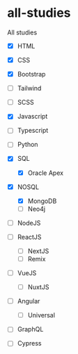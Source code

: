 # all-studies
All studies
- [x] HTML
- [x] CSS
- [x] Bootstrap
- [ ] Tailwind
- [ ] SCSS
- [x] Javascript
- [ ] Typescript
- [ ] Python
- [x] SQL
  - [x] Oracle Apex
- [x] NOSQL
  - [x] MongoDB
  - [ ] Neo4j
- [ ] NodeJS
- [ ] ReactJS
  - [ ] NextJS
  - [ ] Remix
- [ ] VueJS
  - [ ] NuxtJS
- [ ] Angular
  - [ ] Universal
- [ ] GraphQL
- [ ] Cypress

